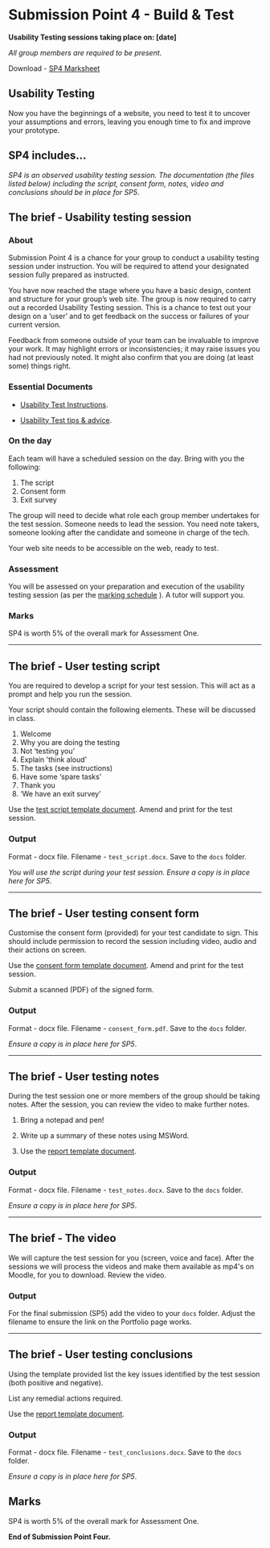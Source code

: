 # Submission Point 4 - Build & Test 

**Usability Testing sessions taking place on: [date]**

*All group members are required to be present*.

Download - [SP4 Marksheet](../../raw/master/support/sp4-marksheet.docx) 


## Usability Testing

Now you have the beginnings of a website, you need to test it to uncover your assumptions and errors, leaving you enough time to fix and improve your prototype.

## SP4 includes...

*SP4 is an observed usability testing session. The documentation (the files listed below) including the script, consent form, notes, video and conclusions should be in place for SP5*.

## The brief - Usability testing session
    
### About
    
Submission Point 4 is a chance for your group to conduct a usability testing session under instruction. You will be required to attend your designated session fully prepared as instructed.
    
You have now reached the stage where you have a basic design, content and structure for your group’s web site. The group is now required to carry out a recorded Usability Testing session. This is a chance to test out your design on a ‘user’ and to get feedback on the success or failures of your current version.

Feedback from someone outside of your team can be invaluable to improve your work. It may highlight errors or inconsistencies; it may raise issues you had not previously noted. It might also confirm that you are doing (at least some) things right.
    
### Essential Documents
    
- [Usability Test Instructions](../../raw/master/support/sp4_usability_test_instructions.docx).
    
- [Usability Test tips & advice](../../raw/master/support/sp4_usability_testing_tips.docx).
    
### On the day
    
Each team will have a scheduled session on the day. Bring with you the following:
    
1.  The script
1.  Consent form
1.  Exit survey
    
The group will need to decide what role each group member undertakes for the test session. Someone needs to lead the session. You need note takers, someone looking after the candidate and someone in charge of the tech.
    
Your web site needs to be accessible on the web, ready to test.
    
### Assessment
    
You will be assessed on your preparation and execution of the usability testing session (as per the [marking schedule](../../raw/master/support/sp4-marksheet.docx) ). A tutor will support you.
    
### Marks
    
SP4 is worth 5% of the overall mark for Assessment One.
    
---
    
## The brief - User testing script
    
You are required to develop a script for your test session. This will act as a prompt and help you run the session.
    
Your script should contain the following elements. These will be discussed in class.
    
1.  Welcome
1.  Why you are doing the testing
1.  Not ‘testing you’
1.  Explain 'think aloud'
1.  The tasks (see instructions)
1.  Have some ‘spare tasks’
1.  Thank you
1.  ‘We have an exit survey’
    
Use the [test script template document](../../raw/master/templates/template_test_script.docx). Amend and print for the test session.
    
### Output

Format - docx file. Filename - `test_script.docx`. Save to the `docs` folder.

*You will use the script during your test session. Ensure a copy is in place here for SP5*. 

---
    
## The brief - User testing consent form

Customise the consent form (provided) for your test candidate to sign. This should include permission to record the session including video, audio and their actions on screen.

Use the [consent form template document](../../raw/master/templates/template_consent_form.docx). Amend and print for the test session.

Submit a scanned (PDF) of the signed form.

### Output

Format - docx file. Filename - `consent_form.pdf`. Save to the `docs` folder.

*Ensure a copy is in place here for SP5*. 

---
 
## The brief - User testing notes
    
During the test session one or more members of the group should be taking notes. After the session, you can review the video to make further notes.
    
1. Bring a notepad and pen!
    
1. Write up a summary of these notes using MSWord.
    
1. Use the [report template document](../../raw/master/templates/template_test_notes.docx).
    
### Output

Format - docx file. Filename - `test_notes.docx`. Save to the `docs` folder.

*Ensure a copy is in place here for SP5*.

---

## The brief - The video
    
We will capture the test session for you (screen, voice and face). After the sessions we will process the videos and make them available as mp4's on Moodle, for you to download. Review the video.
    
### Output

For the final submission (SP5) add the video to your `docs` folder. Adjust the filename to ensure the link on the Portfolio page works.

---

## The brief - User testing conclusions
    
Using the template provided list the key issues identified by the test session (both positive and negative).
    
List any remedial actions required.
    
Use the [report template document](../../raw/master/templates/template_test_conclusions.docx).
    
### Output

Format - docx file. Filename - `test_conclusions.docx`. Save to the `docs` folder.

*Ensure a copy is in place here for SP5*.

## Marks

SP4 is worth 5% of the overall mark for Assessment One.

**End of Submission Point Four.**